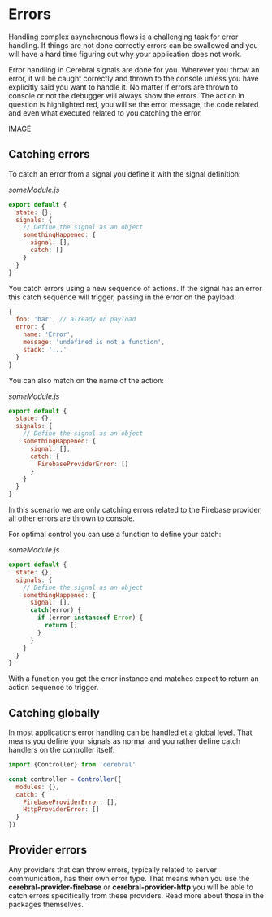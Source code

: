 # Errors

Handling complex asynchronous flows is a challenging task for error handling. If things are not done correctly errors can be swallowed and you will have a hard time figuring out why your application does not work.

Error handling in Cerebral signals are done for you. Wherever you throw an error, it will be caught correctly and thrown to the console unless you have explicitly said you want to handle it. No matter if errors are thrown to console or not the debugger will always show the errors. The action in question is highlighted red, you will se the error message, the code related and even what executed related to you catching the error.

IMAGE

## Catching errors
To catch an error from a signal you define it with the signal definition:

*someModule.js*
```js
export default {
  state: {},
  signals: {
    // Define the signal as an object
    somethingHappened: {
      signal: [],
      catch: []
    }
  }
}
```

You catch errors using a new sequence of actions. If the signal has an error this catch sequence will trigger, passing in the error on the payload:

```js
{
  foo: 'bar', // already on payload
  error: {
    name: 'Error',
    message: 'undefined is not a function',
    stack: '...'
  }
}
```

You can also match on the name of the action:

*someModule.js*
```js
export default {
  state: {},
  signals: {
    // Define the signal as an object
    somethingHappened: {
      signal: [],
      catch: {
        FirebaseProviderError: []
      }
    }
  }
}
```

In this scenario we are only catching errors related to the Firebase provider, all other errors are thrown to console.

For optimal control you can use a function to define your catch:

*someModule.js*
```js
export default {
  state: {},
  signals: {
    // Define the signal as an object
    somethingHappened: {
      signal: [],
      catch(error) {
        if (error instanceof Error) {
          return []
        }
      }
    }
  }
}
```

With a function you get the error instance and matches expect to return an action sequence to trigger.

## Catching globally
In most applications error handling can be handled et a global level. That means you define your signals as normal and you rather define catch handlers on the controller itself:

```js
import {Controller} from 'cerebral'

const controller = Controller({
  modules: {},
  catch: {
    FirebaseProviderError: [],
    HttpProviderError: []
  }
})
```

## Provider errors
Any providers that can throw errors, typically related to server communication, has their own error type. That means when you use the **cerebral-provider-firebase** or **cerebral-provider-http** you will be able to catch errors specifically from these providers. Read more about those in the packages themselves.
